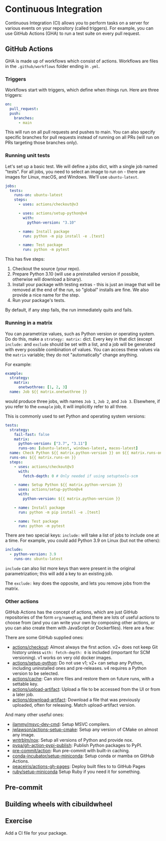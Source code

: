 # Continuous Integration

Continuous Integration (CI) allows you to perform tasks on a server
for various events on your repository (called triggers). For example,
you can use GitHub Actions (GHA) to run a test suite on every pull request.

## GitHub Actions

GHA is made up of workflows which consist of actions. Workflows are files
in the `.github/workflows` folder ending in `.yml`.

### Triggers

Workflows start with triggers, which define when things run. Here are three
triggers:

```yaml
on:
  pull_request:
  push:
    branches:
      - main
```

This will run on all pull requests and pushes to main. You can also specify
specific branches for pull requests instead of running on all PRs (will run on
PRs targeting those branches only).

### Running unit tests

Let's set up a basic test. We will define a jobs dict, with a single job named
"tests". For all jobs, you need to select an image to run on - there are images
for Linux, macOS, and Windows. We'll use `ubuntu-latest`.

```yaml
jobs:
  tests:
    runs-on: ubuntu-latest
    steps:
      - uses: actions/checkout@v3

      - uses: actions/setup-python@v4
        with:
          python-version: "3.10"

      - name: Install package
        run: python -m pip install -e .[test]

      - name: Test package
        run: python -m pytest
```

This has five steps:

1. Checkout the source (your repo).
2. Prepare Python 3.10 (will use a preinstalled version if possible, otherwise will download a binary).
3. Install your package with testing extras - this is just an image that will be removed at the end of the run, so "global" installs are fine. We also provide a nice name for the step.
4. Run your package's tests.

By default, if any step fails, the run immediately quits and fails.


### Running in a matrix

You can parametrize values, such as Python version or operating system. Do do
this, make a `strategy: matrix:` dict. Every key in that dict (except `include:`
and `exclude` should be set with a list, and a job will be generated with every
possible combination of values. You can access these values via the `matrix`
variable; they do not "automatically" change anything.

For example:

```yaml
example:
  strategy:
    matrix:
      onetwothree: [1, 2, 3]
  name: Job ${{ matrix.onetwothree }}
```


would produce three jobs, with names `Job 1`, `Job 2`, and `Job 3`. Elsewhere,
if you refer to the `exmaple` job, it will implicitly refer to all three.

This is commonly used to set Python and operating system versions:

```yaml
tests:
  strategy:
    fail-fast: false
    matrix:
      python-version: ["3.7", "3.11"]
      runs-on: [ubuntu-latest, windows-latest, macos-latest]
  name: Check Python ${{ matrix.python-version }} on ${{ matrix.runs-on }}
  runs-on: ${{ matrix.runs-on }}
  steps:
    - uses: actions/checkout@v3
      with:
        fetch-depth: 0 # Only needed if using setuptools-scm

    - name: Setup Python ${{ matrix.python-version }}
      uses: actions/setup-python@v4
      with:
        python-version: ${{ matrix.python-version }}

    - name: Install package
      run: python -m pip install -e .[test]

    - name: Test package
      run: python -m pytest
```

There are two special keys: `include:` will take a list of jobs to include one
at a time. For example, you could add Python 3.9 on Linux (but not the others):

```yaml
include:
  - python-version: 3.9
    runs-on: ubuntu-latest
```

`include` can also list more keys than were present in the original
parametrization; this will add a key to an existing job.

The `exclude:` key does the opposite, and lets you remove jobs from the matrix.

### Other actions

GitHub Actions has the concept of actions, which are just GitHub repositories of the form `org/name@tag`, and there are lots of useful actions to choose from (and you can write your own by composing other actions, or you can also create them with JavaScript or Dockerfiles). Here are a few:

There are some GitHub supplied ones:

- [actions/checkout](https://github.com/actions/checkout): Almost always the first action. v2+ does not keep Git history unless `with: fetch-depth: 0` is included (important for SCM versioning). v1 works on very old docker images.
- [actions/setup-python](https://github.com/actions/setup-python): Do not use v1; v2+ can setup any Python, including uninstalled ones and pre-releases. v4 requires a Python version to be selected.
- [actions/cache](https://github.com/actions/cache): Can store files and restore them on future runs, with a settable key.
- [actions/upload-artifact](https://github.com/actions/upload-artifact): Upload a file to be accessed from the UI or from a later job.
- [actions/download-artifact](https://github.com/actions/download-artifact): Download a file that was previously uploaded, often for releasing. Match upload-artifact version.

And many other useful ones:

- [ilammy/msvc-dev-cmd](https://github.com/ilammy/msvc-dev-cmd): Setup MSVC compilers.
- [jwlawson/actions-setup-cmake](https://github.com/jwlawson/actions-setup-cmake): Setup any version of CMake on almost any image.
- [wntrblm/nox](https://github.com/wntrblm/nox): Setup all versions of Python and provide nox.
- [pypa/gh-action-pypi-publish](https://github.com/pypa/gh-action-pypi-publish): Publish Python packages to PyPI.
- [pre-commit/action](https://github.com/pre-commit/action): Run pre-commit with built-in caching.
- [conda-incubator/setup-miniconda](https://github.com/conda-incubator/setup-miniconda): Setup conda or mamba on GitHub Actions.
- [peaceiris/actions-gh-pages](https://github.com/peaceiris/actions-gh-pages): Deploy built files to to GitHub Pages
- [ruby/setup-miniconda](https://github.com/ruby/setup-ruby) Setup Ruby if you need it for something.


## Pre-commit

## Building wheels with cibuildwheel


## Exercise

Add a CI file for your package.
